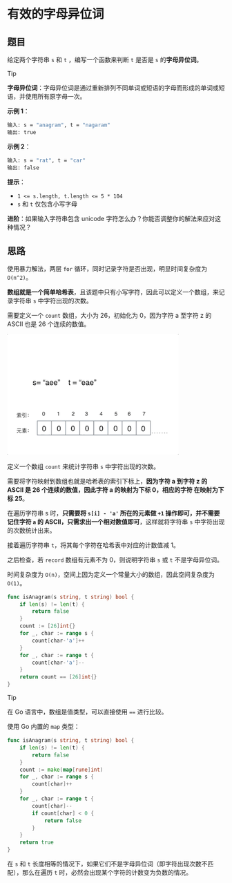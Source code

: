 # 有效的字母异位词

## 题目

给定两个字符串 `s` 和 `t` ，编写一个函数来判断 `t` 是否是 `s` 的**字母异位词**。

> [!tip]
>
> **字母异位词**：字母异位词是通过重新排列不同单词或短语的字母而形成的单词或短语，并使用所有原字母一次。

**示例 1**：

```sh
输入: s = "anagram", t = "nagaram"
输出: true
```

**示例 2**：

```sh
输入: s = "rat", t = "car"
输出: false
```

**提示**：

- `1 <= s.length, t.length <= 5 * 104`
- `s` 和 `t` 仅包含小写字母

**进阶**：如果输入字符串包含 unicode 字符怎么办？你能否调整你的解法来应对这种情况？

## 思路

使用暴力解法，两层 `for` 循环，同时记录字符是否出现，明显时间复杂度为 `O(n^2)`。

**数组就是一个简单哈希表**，且该题中只有小写字符，因此可以定义一个数组，来记录字符串 `s` 中字符出现的次数。

需要定义一个 `count` 数组，大小为 26，初始化为 0，因为字符 a 至字符 z 的 ASCII 也是 26 个连续的数值。

<img src="../../images/image-202510301929.gif" style="zoom:80%;" />

定义一个数组 `count` 来统计字符串 `s` 中字符出现的次数。

需要将字符映射到数组也就是哈希表的索引下标上，**因为字符 a 到字符 z 的 ASCII 是 26 个连续的数值，因此字符 a 的映射为下标 0，相应的字符 在映射为下标 25**。

在遍历字符串 s 时，**只需要将 `s[i] - 'a'` 所在的元素做 `+1` 操作即可，并不需要记住字符 `a` 的 ASCII，只需求出一个相对数值即可**，这样就将字符串 `s` 中字符出现的次数统计出来。

接着遍历字符串 `t`，将其每个字符在哈希表中对应的计数值减 1。

之后检查，若 `record` 数组有元素不为 0，则说明字符串 `s` 或 `t` 不是字母异位词。

时间复杂度为 `O(n)`，空间上因为定义一个常量大小的数组，因此空间复杂度为 `O(1)`。

```go
func isAnagram(s string, t string) bool {
	if len(s) != len(t) {
		return false
	}
	count := [26]int{}
	for _, char := range s {
		count[char-'a']++
	}
	for _, char := range t {
		count[char-'a']--
	}
	return count == [26]int{}
}
```

> [!tip]
>
> 在 Go 语言中，数组是值类型，可以直接使用 `==` 进行比较。

使用 Go 内置的 `map` 类型：

```go
func isAnagram(s string, t string) bool {
	if len(s) != len(t) {
		return false
	}
	count := make(map[rune]int)
	for _, char := range s {
		count[char]++
	}
	for _, char := range t {
		count[char]--
		if count[char] < 0 {
			return false
		}
	}
	return true
}
```

在 `s` 和 `t` 长度相等的情况下，如果它们不是字母异位词（即字符出现次数不匹配），那么在遍历 `t` 时，必然会出现某个字符的计数变为负数的情况。